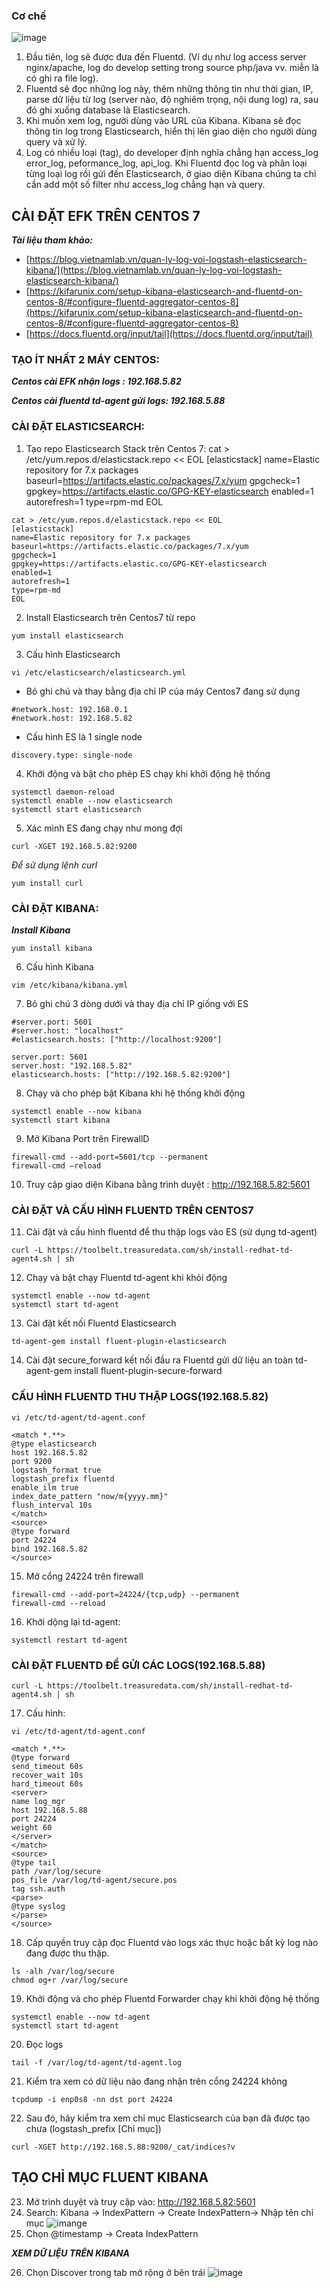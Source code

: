 ### **Cơ chế**
![image](https://cdn.discordapp.com/attachments/473366456092852246/930383312499916810/efk.png)
1.	Đầu tiên, log sẽ được đưa đến Fluentd. (Ví dụ như log access server nginx/apache, log do develop setting trong source php/java vv. miễn là có ghi ra file log).
2.	Fluentd sẽ đọc những log này, thêm những thông tin như thời gian, IP, parse dữ liệu từ log (server nào, độ nghiêm trọng, nội dung log) ra, sau đó ghi xuống database là Elasticsearch.
3.	Khi muốn xem log, người dùng vào URL của Kibana. Kibana sẽ đọc thông tin log trong Elasticsearch, hiển thị lên giao diện cho người dùng query và xử lý.
4.	Log có nhiều loại (tag), do developer định nghĩa chẳng hạn access_log error_log, peformance_log, api_log. Khi Fluentd đọc log và phân loại từng loại log rồi gửi đến Elasticsearch, ở giao diện Kibana chúng ta chỉ cần add một số filter như access_log chẳng hạn và query.
## **CÀI ĐẶT EFK TRÊN CENTOS 7**
***Tài liệu tham khảo:***
- [https://blog.vietnamlab.vn/quan-ly-log-voi-logstash-elasticsearch-kibana/](https://blog.vietnamlab.vn/quan-ly-log-voi-logstash-elasticsearch-kibana/)
- [https://kifarunix.com/setup-kibana-elasticsearch-and-fluentd-on-centos-8/#configure-fluentd-aggregator-centos-8](https://kifarunix.com/setup-kibana-elasticsearch-and-fluentd-on-centos-8/#configure-fluentd-aggregator-centos-8)
- [https://docs.fluentd.org/input/tail](https://docs.fluentd.org/input/tail)
### **TẠO ÍT NHẤT 2 MÁY CENTOS:**
***Centos cài EFK nhận logs : 192.168.5.82***

***Centos cài fluentd td-agent gửi logs: 192.168.5.88***
### **CÀI ĐẶT ELASTICSEARCH:**
1. Tạo repo Elasticsearch Stack trên Centos 7:
cat > /etc/yum.repos.d/elasticstack.repo << EOL 
[elasticstack] 
name=Elastic repository for 7.x packages 
baseurl=https://artifacts.elastic.co/packages/7.x/yum 
gpgcheck=1 
gpgkey=https://artifacts.elastic.co/GPG-KEY-elasticsearch 
enabled=1 
autorefresh=1 
type=rpm-md 
EOL
```console 
cat > /etc/yum.repos.d/elasticstack.repo << EOL 
[elasticstack] 
name=Elastic repository for 7.x packages 
baseurl=https://artifacts.elastic.co/packages/7.x/yum 
gpgcheck=1 
gpgkey=https://artifacts.elastic.co/GPG-KEY-elasticsearch 
enabled=1 
autorefresh=1 
type=rpm-md 
EOL
```
2. Install Elasticsearch trên Centos7 từ repo
```console
yum install elasticsearch
```
3. Cấu hình Elasticsearch
```console 
vi /etc/elasticsearch/elasticsearch.yml
```
- Bỏ ghi chú và thay bằng địa chỉ IP của máy Centos7 đang sử dụng
```
#network.host: 192.168.0.1
#network.host: 192.168.5.82
```
- Cấu hình ES là 1 single node
``` 
discovery.type: single-node 
```
4. Khởi động và bật cho phép ES chạy khi khởi động hệ thống
```console
systemctl daemon-reload
systemctl enable --now elasticsearch
systemctl start elasticsearch
```
5. Xác mình ES đang chạy như mong đợi
```console
curl -XGET 192.168.5.82:9200
```
*Để sử dụng lệnh curl*

```console 
yum install curl
``` 
### **CÀI ĐẶT KIBANA:**
***Install Kibana***
```console
yum install kibana
```
6. Cấu hình Kibana
```console
vim /etc/kibana/kibana.yml
```
7. Bỏ ghi chú 3 dòng dưới và thay địa chỉ IP giống với ES
```
#server.port: 5601
#server.host: "localhost"
#elasticsearch.hosts: ["http://localhost:9200"]
```
```
server.port: 5601
server.host: "192.168.5.82"
elasticsearch.hosts: ["http://192.168.5.82:9200"]
```
8. Chạy và cho phép bật Kibana khi hệ thống khởi động
```console
systemctl enable --now kibana
systemctl start kibana
```
9. Mở Kibana Port trên FirewallD
```console
firewall-cmd --add-port=5601/tcp --permanent
firewall-cmd –reload
```
10. Truy cập giao diện Kibana bằng trình duyệt : 
http://192.168.5.82:5601

### **CÀI ĐẶT VÀ CẤU HÌNH FLUENTD TRÊN CENTOS7**
11. Cài đặt và cấu hình fluentd để thu thập logs vào ES (sử dụng td-agent)
```console
curl -L https://toolbelt.treasuredata.com/sh/install-redhat-td-agent4.sh | sh
```

12.	Chạy và bật chạy Fluentd td-agent khi khỏi động
```console
systemctl enable --now td-agent
systemctl start td-agent
```
13.	Cài đặt kết nối Fluentd Elasticsearch
```console
td-agent-gem install fluent-plugin-elasticsearch
```
14.	Cài đặt secure_forward kết nối đầu ra Fluentd gửi dữ liệu an toàn
td-agent-gem install fluent-plugin-secure-forward

### **CẤU HÌNH FLUENTD THU THẬP LOGS(192.168.5.82)**
```console
vi /etc/td-agent/td-agent.conf
```
```console
<match *.**> 
@type elasticsearch 
host 192.168.5.82 
port 9200 
logstash_format true 
logstash_prefix fluentd 
enable_ilm true 
index_date_pattern "now/m{yyyy.mm}" 
flush_interval 10s 
</match> 
<source> 
@type forward 
port 24224 
bind 192.168.5.82 
</source>
```
15.	Mở cổng 24224 trên firewall
```console
firewall-cmd --add-port=24224/{tcp,udp} --permanent
firewall-cmd --reload
```
16.	Khởi dộng lại td-agent:
```console
systemctl restart td-agent
```

### **CÀI ĐẶT FLUENTD ĐỂ GỬI CÁC LOGS(192.168.5.88)**
```console
curl -L https://toolbelt.treasuredata.com/sh/install-redhat-td-agent4.sh | sh
```
17.	Cấu hình:
```console
vi /etc/td-agent/td-agent.conf
```
```console
<match *.**> 
@type forward 
send_timeout 60s 
recover_wait 10s 
hard_timeout 60s 
<server> 
name log_mgr 
host 192.168.5.88 
port 24224 
weight 60 
</server> 
</match> 
<source> 
@type tail 
path /var/log/secure 
pos_file /var/log/td-agent/secure.pos 
tag ssh.auth 
<parse> 
@type syslog 
</parse> 
</source>
```
18. Cấp quyền truy cập đọc Fluentd vào logs xác thực hoặc bất kỳ log nào đang được thu thập.
```console
ls -alh /var/log/secure
chmod og+r /var/log/secure
```
19.	Khởi động và cho phép Fluentd Forwarder chạy khi khởi động hệ thống
```console
systemctl enable --now td-agent
systemctl start td-agent
```
20.	Đọc logs
```console
tail -f /var/log/td-agent/td-agent.log
```
21.	Kiểm tra xem có dữ liệu nào đang nhận trên cổng 24224 không
```console
tcpdump -i enp0s8 -nn dst port 24224
```
22.	Sau đó, hãy kiểm tra xem chỉ mục Elasticsearch của bạn đã được tạo chưa
(logstash_prefix [Chỉ mục])
```console
curl -XGET http://192.168.5.88:9200/_cat/indices?v
```
## **TẠO CHỈ MỤC FLUENT KIBANA**
23.	Mở trình duyệt và truy cập vào: http://192.168.5.82:5601
24.	Search: Kibana -> IndexPattern -> Create IndexPattern-> Nhập tên chỉ mục
 ![imange](https://cdn.discordapp.com/attachments/473366456092852246/930383312864813066/efk.png)
25.	Chọn @timestamp -> Creata IndexPattern

***XEM DỮ LIỆU TRÊN KIBANA***

26.	Chọn Discover trong tab mở rộng ở bên trái
 ![image](https://cdn.discordapp.com/attachments/473366456092852246/930383313309425694/efk1.png)


